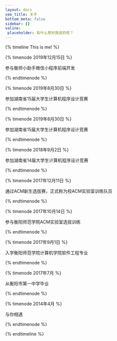 ```yaml
---
layout: docs
seo_title: 关于
bottom_meta: false
sidebar: []
valine:
 placeholder: 有什么想对我说的呢？
---
```


{% timeline This is me! %}

{% timenode 2019年12月15日 %}

参与衡师小助手微信小程序前端开发

{% endtimenode %}

{% timenode 2019年8月30日 %}

参加湖南省15届大学生计算机程序设计竞赛

{% endtimenode %}

{% timenode 2019年8月30日 %}

参加湖南省15届大学生计算机程序设计竞赛

{% endtimenode %}

{% timenode 2018年9月2日 %}

参加湖南省14届大学生计算机程序设计竞赛

{% endtimenode %}

{% timenode 2017年12月11日 %}

通过ACM新生选拔赛，正式称为校ACM实验室训练队员

{% endtimenode %}

{% timenode 2017年10月14日 %}

参与衡阳师范学院ACM实验室选拔训练

{% endtimenode %}

{% timenode 2017年9月1日 %}

入学衡阳师范学院计算机学院软件工程专业

{% endtimenode %}

{% timenode 2017年7月  %}

从衡阳市第一中学毕业

{% endtimenode %}

{% timenode 2014年4月  %}

与你相遇

{% endtimenode %}

{% endtimeline %}